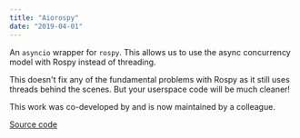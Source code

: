 ```yaml
---
title: "Aiorospy"
date: "2019-04-01"
---
```


An `asyncio` wrapper for `rospy`.  This allows us to use the async concurrency model with Rospy instead of threading.

This doesn't fix any of the fundamental problems with Rospy as it still uses threads behind the scenes. But your userspace code will be much cleaner!

This work was co-developed by and is now maintained by a colleague.

[Source code](https://github.com/locusrobotics/aiorospy)
